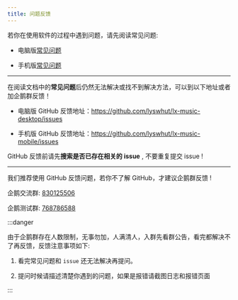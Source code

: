 ```yaml
---
title: 问题反馈
---
```


若你在使用软件的过程中遇到问题，请先阅读常见问题:

- 电脑版[常见问题](/desktop/)

- 手机版[常见问题](/mobile/)

---

在阅读文档中的**常见问题**后仍然无法解决或找不到解决方法，可以到以下地址或者加企鹅群反馈！

- 电脑版 GitHub 反馈地址：<https://github.com/lyswhut/lx-music-desktop/issues>

- 手机版 GitHub 反馈地址：<https://github.com/lyswhut/lx-music-mobile/issues>

GitHub 反馈前请先**搜索是否已存在相关的 issue** , 不要重复提交 issue !

---

我们推荐使用 GitHub 反馈问题，若你不了解 GitHub，才建议企鹅群反馈 !

企鹅交流群: [830125506](https://jq.qq.com/?_wv=1027&k=P5ESKyT6)

企鹅测试群: [768786588](https://jq.qq.com/?_wv=1027&k=tZznljF0)

:::danger

由于企鹅群存在人数限制，无事勿加，人满清人，入群先看群公告，看完都解决不了再反馈，反馈注意事项如下:

1. 看完常见问题和 `issue` 还无法解决再提问。

2. 提问时候请描述清楚你遇到的问题，如果是报错请截图日志和报错页面

:::
